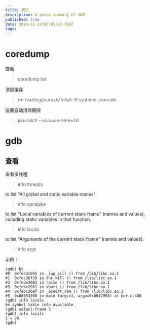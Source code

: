 ```yaml
---
title: 调试
description: A quick summary of 调试
published: true
date: 2019-11-12T07:05:47.708Z
tags: 
---
```


coredump
===
查看
>coredump list

清除缓存
>rm /var/log/journal/*/*
killall -9 systemd-journald

设置自动清除期限
>journalctl --vacuum-time=2d

gdb
===
查看
---
查看多线程
>info threads

to list "All global and static variable names".
>info variables 

to list "Local variables of current stack frame" (names and values), including static variables in that function.
>info locals

to list "Arguments of the current stack frame" (names and values).
>info args

示例：
```
(gdb) bt
#0  0xfec3c0b5 in _lwp_kill () from /lib/libc.so.1
#1  0xfec36f39 in thr_kill () from /lib/libc.so.1
#2  0xfebe3603 in raise () from /lib/libc.so.1
#3  0xfebc2961 in abort () from /lib/libc.so.1
#4  0xfebc2bef in _assert_c99 () from /lib/libc.so.1
#5  0x08053260 in main (argc=1, argv=0x8047958) at ber.c:480
(gdb) info locals
No symbol table info available.
(gdb) select-frame 5
(gdb) info locals
i = 28
(gdb) 
```
